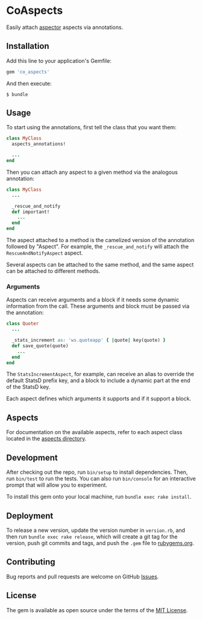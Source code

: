 # CoAspects

Easily attach [aspector](https://github.com/gcao/aspector) aspects via
annotations.

## Installation

Add this line to your application's Gemfile:

```ruby
gem 'co_aspects'
```

And then execute:

    $ bundle

## Usage

To start using the annotations, first tell the class that you want them:

```ruby
class MyClass
  aspects_annotations!

  ...
end
```

Then you can attach any aspect to a given method via the analogous annotation:

```ruby
class MyClass
  ...

  _rescue_and_notify
  def important!
    ...
  end
end
```

The aspect attached to a method is the camelized version of the annotation
followed by "Aspect". For example, the `_rescue_and_notify` will attach the
`RescueAndNotifyAspect` aspect.

Several aspects can be attached to the same method, and the same aspect can be
attached to different methods.

### Arguments

Aspects can receive arguments and a block if it needs some dynamic information
from the call. These arguments and block must be passed via the annotation:

```ruby
class Quoter
  ...

  _stats_increment as: 'ws.quoteapp' { |quote| key(quote) }
  def save_quote(quote)
    ...
  end
end
```

The `StatsIncrementAspect`, for example, can receive an alias to override the
default StatsD prefix key, and a block to include a dynamic part at the end of
the StatsD key.

Each aspect defines which arguments it supports and if it support a block.

## Aspects

For documentation on the available aspects, refer to each aspect class located
in the [aspects
directory](https://github.com/comparaonline/co_aspects/tree/master/lib/co_aspects/aspects).

## Development

After checking out the repo, run `bin/setup` to install dependencies. Then, run
`bin/test` to run the tests. You can also run `bin/console` for an interactive
prompt that will allow you to experiment.

To install this gem onto your local machine, run `bundle exec rake install`.

## Deployment

To release a new version, update the version number in `version.rb`, and then
run `bundle exec rake release`, which will create a git tag for the version,
push git commits and tags, and push the `.gem` file to
[rubygems.org](https://rubygems.org).

## Contributing

Bug reports and pull requests are welcome on GitHub
[Issues](https://github.com/comparaonline/co_aspects).

## License

The gem is available as open source under the terms of the [MIT
License](http://opensource.org/licenses/MIT).

